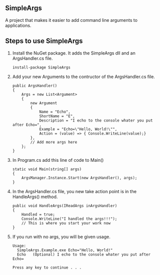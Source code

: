 ## SimpleArgs ##
A project that makes it easier to add command line arguments to applications.

## Steps to use SimpleArgs ##

1. Install the NuGet package. It adds the SimpleArgs dll and an ArgsHandler.cs file.

    ```
    install-package SimpleArgs
    ```

2. Add your new Arguments to the contructor of the ArgsHandler.cs file.

    ```
    public ArgsHandler()
    {
        Args = new List<Argument>
        {
            new Argument
            {
                Name = "Echo",
                ShortName = "E",
                Description = "I echo to the console whater you put after Echo=",
                Example = "Echo=\"Hello, World!\"",
                Action = (value) => { Console.WriteLine(value);}
            },
            // Add more args here
        };
    }
    ```

3. In Program.cs add this line of code to Main()

    ```
    static void Main(string[] args)
    {
        ArgsManager.Instance.Start(new ArgsHandler(), args);
    }
    ```

4. In the ArgsHandler.cs file, you new take action point is in the HandleArgs() method.

    ```
    public void HandleArgs(IReadArgs inArgsHandler)
    {
        Handled = true;
        Console.WriteLine("I handled the args!!!");
        // This is where you start your work now
    }
    ```

5. If you run with no args, you will be given usage.

    ```
    Usage:
      SimpleArgs.Example.exe Echo="Hello, World!"
      Echo   (Optional) I echo to the console whater you put after Echo=
    
    Press any key to continue . . .
    ```
